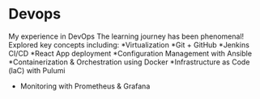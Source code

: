 # Devops
My experience in DevOps The learning journey has been phenomenal! Explored key concepts including:
*Virtualization
*Git + GitHub
*Jenkins CI/CD
*React App deployment
*Configuration Management with Ansible
*Containerization & Orchestration using Docker
*Infrastructure as Code (laC) with Pulumi
* Monitoring with Prometheus & Grafana
